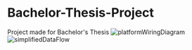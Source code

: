 # Bachelor-Thesis-Project
Project made for Bachelor's Thesis
![platformWiringDiagram](https://github.com/Akakria/Bachelor-Thesis-Project/assets/43040626/5fe0d9f6-7613-4db7-bf78-5ede4c0b5988)
![simplifiedDataFlow](https://github.com/Akakria/Bachelor-Thesis-Project/assets/43040626/cb6bdfed-889b-4ec1-9039-cc5cfe1d4cb3)
